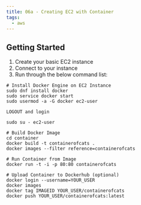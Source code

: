 ```yaml
---
title: 06a - Creating EC2 with Container
tags:
  - aws
---
```

## Getting Started

1. Create your basic EC2 instance
2. Connect to your instance
3. Run through the below command list:
   
```
# Install Docker Engine on EC2 Instance
sudo dnf install docker
sudo service docker start
sudo usermod -a -G docker ec2-user

LOGOUT and login

sudo su - ec2-user

# Build Docker Image
cd container
docker build -t containerofcats .
docker images --filter reference=containerofcats

# Run Container from Image
docker run -t -i -p 80:80 containerofcats

# Upload Container to Dockerhub (optional)
docker login --username=YOUR_USER
docker images
docker tag IMAGEID YOUR_USER/containerofcats
docker push YOUR_USER/containerofcats:latest
```